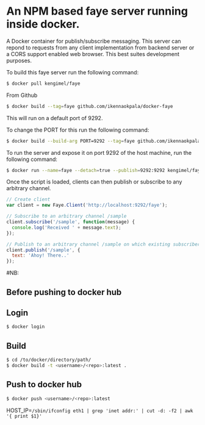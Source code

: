 # An NPM based faye server running inside docker.

A Docker container for publish/subscribe messaging. This server can repond to requests from any client implementation from backend server or a CORS support enabled web browser. This best suites development purposes.

To build this faye server run the following command:

```bash
$ docker pull kengimel/faye
```

From Github

```bash
$ docker build --tag=faye github.com/ikennaokpala/docker-faye
```

This will run on a default port of 9292.

To change the PORT for this run the following command:

```bash
$ docker build --build-arg PORT=9292 --tag=faye github.com/ikennaokpala/docker-faye/
```

To run the server and expose it on port 9292 of the host machine, run the following command:

```bash
$ docker run --name=faye --detach=true --publish=9292:9292 kengimel/faye
```

Once the script is loaded, clients can then publish or subscribe to any arbitrary channel.

```javascript
// Create client
var client = new Faye.Client('http://localhost:9292/faye');

// Subscribe to an arbitrary channel /sample
client.subscribe('/sample', function(message) {
  console.log('Received ' + message.text);
});

// Publish to an arbitrary channel /sample on which existing subscribers will receive the message
client.publish('/sample', {
  text: 'Ahoy! There..'
});

```

#NB:

## Before pushing to docker hub

## Login

```bash
$ docker login  
```

## Build

```bash
$ cd /to/docker/directory/path/
$ docker build -t <username>/<repo>:latest .
```

## Push to docker hub

```bash
$ docker push <username>/<repo>:latest
```



HOST_IP=`/sbin/ifconfig eth1 | grep 'inet addr:' | cut -d: -f2 | awk '{ print $1}'`

